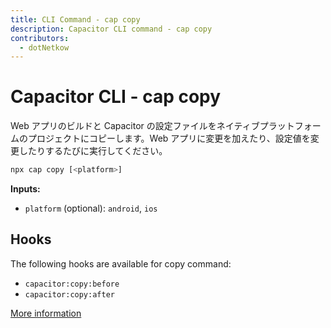 ```yaml
---
title: CLI Command - cap copy
description: Capacitor CLI command - cap copy
contributors:
  - dotNetkow
---
```


# Capacitor CLI - cap copy

Web アプリのビルドと Capacitor の設定ファイルをネイティブプラットフォームのプロジェクトにコピーします。Web アプリに変更を加えたり、設定値を変更したりするたびに実行してください。

```bash
npx cap copy [<platform>]
```

<strong>Inputs:</strong>

- `platform` (optional): `android`, `ios`

## Hooks

The following hooks are available for copy command:

- `capacitor:copy:before`
- `capacitor:copy:after`

[More information](hooks)

